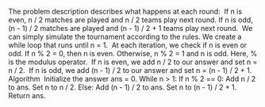 The problem description describes what happens at each round:
​
If n is even, n / 2 matches are played and n / 2 teams play next round.
If n is odd, (n - 1) / 2 matches are played and (n - 1) / 2 + 1 teams play next round.
​
We can simply simulate the tournament according to the rules. We create a while loop that runs until n = 1.
​
At each iteration, we check if n is even or odd. If n % 2 = 0, then n is even. Otherwise, n % 2 = 1 and n is odd. Here, % is the modulus operator.
​
If n is even, we add n / 2 to our answer and set n = n / 2.
​
If n is odd, we add (n - 1) / 2 to our answer and set n = (n - 1) / 2 + 1.
​
Algorithm
​
Initialize the answer ans = 0.
While n > 1:
If n % 2 == 0:
Add n / 2 to ans.
Set n to n / 2.
Else:
Add (n - 1) / 2 to ans.
Set n to (n - 1) / 2 + 1.
Return ans.
​